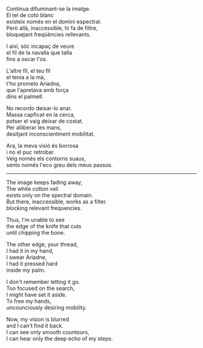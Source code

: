 Continua difuminant-se la imatge.  
El tel de cotó blanc  
existeix només en el domini espectral.  
Però allà, inaccessible, hi fa de filtre,  
bloquejant freqüències rellevants.  
  
I així, sóc incapaç de veure  
el fil de la navalla que talla  
fins a oscar l'os.  
  
L'altre fil, el teu fil  
el tenia a la mà,  
t'ho prometo Ariadna,  
que l'apretava amb força  
dins el palmell.  
  
No recordo deixar-lo anar.  
Massa capficat en la cerca,  
potser el vaig deixar de costat.  
Per alliberar les mans,  
desitjant inconscientment mobilitat.  
  
Ara, la meva visió és borrosa  
i no el puc retrobar.  
Veig només els contorns suaus,  
sento només l'eco greu dels meus passos.  
  
---  
  
The image keeps fading away,  
The white cotton veil  
exists only on the spectral domain.  
But there, inaccessible, works as a filter.  
blocking relevant frequencies.  
  
Thus, I'm unable to see  
the edge of the knife that cuts  
until chipping the bone.  
  
The other edge, your thread,  
I had it in my hand,  
I swear Ariadne,  
I had it pressed hard  
inside my palm.  
  
I don't remember letting it go.  
Too focused on the search,  
I might have set it aside.  
To free my hands,  
uncounciously desiring mobility.  
  
Now, my vision is blurred  
and I can't find it back.  
I can see only smooth countours,  
I can hear only the deep echo of my steps.  
  
  
  
  
  
